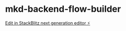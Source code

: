 # mkd-backend-flow-builder

[Edit in StackBlitz next generation editor ⚡️](https://stackblitz.com/~/github.com/mytechpassport/mkd-backend-flow-builder)